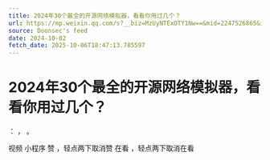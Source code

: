 ```yaml
---
title: 2024年30个最全的开源网络模拟器，看看你用过几个？
url: https://mp.weixin.qq.com/s?__biz=MzUyNTExOTY1Nw==&mid=2247526865&idx=1&sn=d7a3ce6c9988879af17db7798fa0b23b
source: Doonsec's feed
date: 2024-10-02
fetch_date: 2025-10-06T18:47:13.785597
---
```


# 2024年30个最全的开源网络模拟器，看看你用过几个？

：
，
。

视频
小程序
赞
，轻点两下取消赞
在看
，轻点两下取消在看
